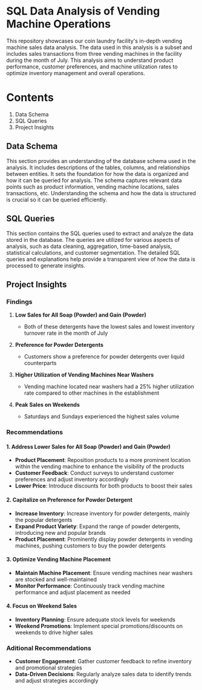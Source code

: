 # SQL Data Analysis of Vending Machine Operations

This repository showcases our coin laundry facility's in-depth vending machine sales data analysis. The data used in this analysis is a subset and includes sales transactions from three vending machines in the facility during the month of July. This analysis aims to understand product performance, customer preferences, and machine utilization rates to optimize inventory management and overall operations. 

# Contents

1. Data Schema
2. SQL Queries
3. Project Insights

## Data Schema
This section provides an understanding of the database schema used in the analysis. It includes descriptions of the tables, columns, and relationships between entities. It sets the foundation for how the data is organized and how it can be queried for analysis. The schema captures relevant data points such as product information, vending machine locations, sales transactions, etc. Understanding the schema and how the data is structured is crucial so it can be queried efficiently. 

## SQL Queries
This section contains the SQL queries used to extract and analyze the data stored in the database. The queries are utilized for various aspects of analysis, such as data cleaning, aggregation, time-based analysis, statistical calculations, and customer segmentation. The detailed SQL queries and explanations help provide a transparent view of how the data is processed to generate insights.

## Project Insights

### Findings

1. **Low Sales for All Soap (Powder) and Gain (Powder)**
   - Both of these detergents have the lowest sales and lowest inventory turnover rate in the month of July
  
2. **Preference for Powder Detergents**
   - Customers show a preference for powder detergents over liquid counterparts
  
3. **Higher Utilization of Vending Machines Near Washers**
   - Vending machine located near washers had a 25% higher utilization rate compared to other machines in the establishment
  
4. **Peak Sales on Weekends**
   - Saturdays and Sundays experienced the highest sales volume

### Recommendations

#### 1. Address Lower Sales for All Soap (Powder) and Gain (Powder)
- **Product Placement**: Reposition products to a more prominent location within the vending machine to enhance the visibility of the products
- **Customer Feedback**: Conduct surveys to understand customer preferences and adjust inventory accordingly
- **Lower Price**: Introduce discounts for both products to boost their sales

#### 2. Capitalize on Preference for Powder Detergent
- **Increase Inventory**: Increase inventory for powder detergents, mainly the popular detergents
- **Expand Product Variety**: Expand the range of powder detergents, introducing new and popular brands
- **Product Placement**: Prominently display powder detergents in vending machines, pushing customers to buy the powder detergents

#### 3. Optimize Vending Machine Placement
- **Maintain Machine Placement**: Ensure vending machines near washers are stocked and well-maintained
- **Monitor Performance**: Continuously track vending machine performance and adjust placement as needed

#### 4. Focus on Weekend Sales
- **Inventory Planning**: Ensure adequate stock levels for weekends
- **Weekend Promotions**: Implement special promotions/discounts on weekends to drive higher sales

### Aditional Recommendations
- **Customer Engagement**: Gather customer feedback to refine inventory and promotional strategies
- **Data-Driven Decisions**: Regularly analyze sales data to identify trends and adjust strategies accordingly
